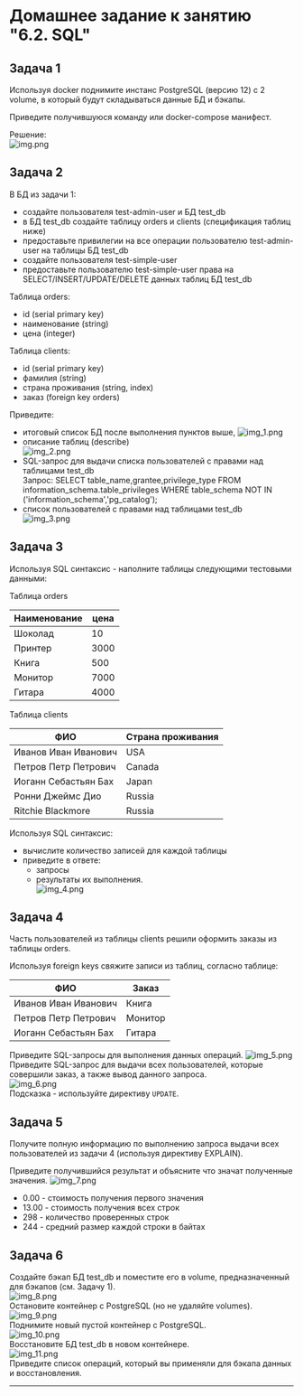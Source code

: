 # Домашнее задание к занятию "6.2. SQL"

## Задача 1

Используя docker поднимите инстанс PostgreSQL (версию 12) c 2 volume, 
в который будут складываться данные БД и бэкапы.

Приведите получившуюся команду или docker-compose манифест.

Решение:  
![img.png](img/img.png)
## Задача 2

В БД из задачи 1: 
- создайте пользователя test-admin-user и БД test_db
- в БД test_db создайте таблицу orders и clients (спeцификация таблиц ниже)
- предоставьте привилегии на все операции пользователю test-admin-user на таблицы БД test_db
- создайте пользователя test-simple-user  
- предоставьте пользователю test-simple-user права на SELECT/INSERT/UPDATE/DELETE данных таблиц БД test_db

Таблица orders:
- id (serial primary key)
- наименование (string)
- цена (integer)

Таблица clients:
- id (serial primary key)
- фамилия (string)
- страна проживания (string, index)
- заказ (foreign key orders)

Приведите:
- итоговый список БД после выполнения пунктов выше,
![img_1.png](img/img_1.png)
- описание таблиц (describe)  
![img_2.png](img/img_2.png)  
- SQL-запрос для выдачи списка пользователей с правами над таблицами test_db  
Запрос: SELECT table_name,grantee,privilege_type FROM information_schema.table_privileges WHERE table_schema NOT IN ('information_schema','pg_catalog');  
- список пользователей с правами над таблицами test_db  
![img_3.png](img/img_3.png)
## Задача 3

Используя SQL синтаксис - наполните таблицы следующими тестовыми данными:

Таблица orders

|Наименование|цена|
|------------|----|
|Шоколад| 10 |
|Принтер| 3000 |
|Книга| 500 |
|Монитор| 7000|
|Гитара| 4000|

Таблица clients

|ФИО|Страна проживания|
|------------|----|
|Иванов Иван Иванович| USA |
|Петров Петр Петрович| Canada |
|Иоганн Себастьян Бах| Japan |
|Ронни Джеймс Дио| Russia|
|Ritchie Blackmore| Russia|

Используя SQL синтаксис:
- вычислите количество записей для каждой таблицы 
- приведите в ответе:
    - запросы 
    - результаты их выполнения.  
![img_4.png](img/img_4.png)

## Задача 4

Часть пользователей из таблицы clients решили оформить заказы из таблицы orders.

Используя foreign keys свяжите записи из таблиц, согласно таблице:

|ФИО|Заказ|
|------------|----|
|Иванов Иван Иванович| Книга |
|Петров Петр Петрович| Монитор |
|Иоганн Себастьян Бах| Гитара |

Приведите SQL-запросы для выполнения данных операций.
![img_5.png](img/img_5.png)  
Приведите SQL-запрос для выдачи всех пользователей, которые совершили заказ, а также вывод данного запроса.  
![img_6.png](img/img_6.png)  
Подсказка - используйте директиву `UPDATE`.  

## Задача 5

Получите полную информацию по выполнению запроса выдачи всех пользователей из задачи 4 
(используя директиву EXPLAIN).

Приведите получившийся результат и объясните что значат полученные значения.
![img_7.png](img/img_7.png)
- 0.00 - стоимость получения первого значения
- 13.00 - стоимость получения всех строк
- 298 - количество проверенных строк
- 244 - средний размер каждой строки в байтах
## Задача 6

Создайте бэкап БД test_db и поместите его в volume, предназначенный для бэкапов (см. Задачу 1).  
![img_8.png](img/img_8.png)  
Остановите контейнер с PostgreSQL (но не удаляйте volumes).  
![img_9.png](img/img_9.png)  
Поднимите новый пустой контейнер с PostgreSQL.  
![img_10.png](img/img_10.png)  
Восстановите БД test_db в новом контейнере.  
![img_11.png](img/img_11.png)  
Приведите список операций, который вы применяли для бэкапа данных и восстановления. 

---
